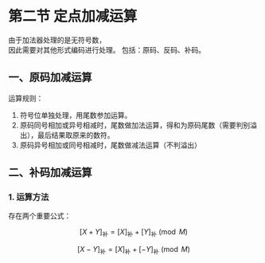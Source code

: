 # 第二节 定点加减运算

由于加法器处理的是无符号数，  
因此需要对其他形式编码进行处理。
包括：原码、反码、补码。

## 一、原码加减运算

运算规则：

1. 符号位单独处理，用尾数参加运算。
2. 原码同号相加或异号相减时，尾数做加法运算，得和为原码尾数（需要判别溢出），最后结果取原来的数符。
3. 原码异号相加或同号相减时，尾数做减法运算（不判溢出）

## 二、补码加减运算

### 1. 运算方法

存在两个重要公式：

$$
[X+Y]_\textrm{补}=[X]_\textrm{补}+[Y]_\textrm{补} \pmod M
$$

$$
[X-Y]_\textrm{补}=[X]_\textrm{补}+[-Y]_\textrm{补} \pmod M
$$
